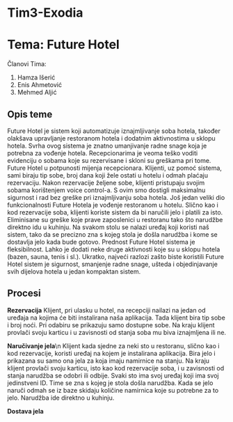 # Tim3-Exodia

# Tema: Future Hotel

Članovi Tima:
1. Hamza Išerić
2. Enis Ahmetović
3. Mehmed Aljić

## Opis teme
Future Hotel je sistem koji automatizuje iznajmljivanje soba hotela, također olakšava upravljanje restoranom hotela i dodatnim aktivnostima u sklopu hotela. Svrha ovog sistema je znatno umanjivanje radne snage koja je potrebna za vođenje hotela. Recepcionarima je veoma teško voditi evidenciju o sobama koje su rezervisane i skloni su greškama pri tome. Future Hotel u potpunosti mijenja recepcionara. Klijenti, uz pomoć sistema, sami biraju tip sobe, broj dana koji žele ostati u hotelu i odmah plaćaju rezervaciju. Nakon rezervacije željene sobe, klijenti pristupaju svojim sobama korištenjem voice control-a. S ovim smo dostigli maksimalnu sigurnost i rad bez greške pri iznajmljivanju soba hotela. Još jedan veliki dio funkcionalnosti Future Hotela je vođenje restoranom u hotelu. Slično kao i kod rezervacije soba, klijenti koriste sistem da bi naručili jelo i platili za isto. Eliminisane su greške koje prave zaposlenici u restoranu tako što narudžbe direktno idu u kuhinju. Na svakom stolu se nalazi uređaj koji koristi naš sistem, tako da se precizno zna s kojeg stola je došla narudžba i kome se dostavlja jelo kada bude gotovo. Prednost Future Hotel sistema je fleksibilnost. Lahko je dodati neke druge aktivnosti koje su u sklopu hotela (bazen, sauna, tenis i sl.). Ukratko, najveći razlozi zašto biste koristili Future Hotel sistem je sigurnost, smanjenje radne snage, ušteda i objedinjavanje svih dijelova hotela u jedan kompaktan sistem.

## Procesi

**Rezervacija**
Klijent, pri ulasku u hotel, na recepciji nailazi na jedan od uređaja na kojima će biti instalirana naša aplikacija. Tada klijent bira tip sobe i broj noći. Pri odabiru se prikazuju samo dostupne sobe. Na kraju klijent provlači svoju karticu i u zavisnosti od stanja soba mu biva iznajmljena ili ne.

**Naručivanje jela**\n
Klijent kada sjedne za neki sto u restoranu, slično kao i kod rezervacije, koristi uređaj na kojem je instalirana aplikacija. Bira jelo i prikazana su samo ona jela za koja imaju namirnice na stanju. Na kraju klijent provlači svoju karticu, isto kao kod rezervacije soba, i u zavisnosti od stanja narudžba se odobri ili odbije. Svaki sto ima svoj uređaj koji ima svoj jedinstveni ID. Time se zna s kojeg je stola došla narudžba. Kada se jelo naruči odmah se iz baze skidaju količine namirnica koje su potrebne za to jelo. Narudžba ide direktno u kuhinju.

**Dostava jela**

